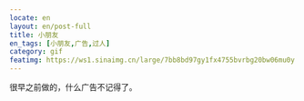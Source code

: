 ```yaml
---
locate: en
layout: en/post-full
title: 小朋友
en_tags: [小朋友,广告,过人]
category: gif
featimg: https://ws1.sinaimg.cn/large/7bb8bd97gy1fx4755bvrbg20bw06mu0y.gif
---
```


很早之前做的，什么广告不记得了。